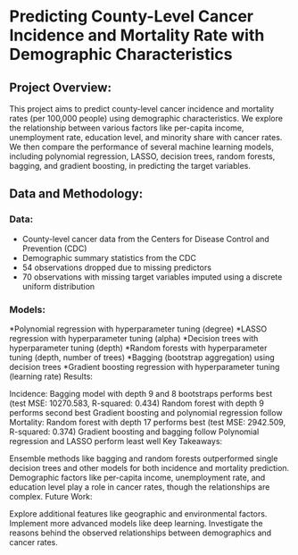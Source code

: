 # Predicting County-Level Cancer Incidence and Mortality Rate with Demographic Characteristics
## Project Overview:

This project aims to predict county-level cancer incidence and mortality rates (per 100,000 people) using demographic characteristics. We explore the relationship between various factors like per-capita income, unemployment rate, education level, and minority share with cancer rates. We then compare the performance of several machine learning models, including polynomial regression, LASSO, decision trees, random forests, bagging, and gradient boosting, in predicting the target variables.

## Data and Methodology:

### Data:
* County-level cancer data from the Centers for Disease Control and Prevention (CDC)
* Demographic summary statistics from the CDC
* 54 observations dropped due to missing predictors
* 70 observations with missing target variables imputed using a discrete uniform distribution
### Models:
*Polynomial regression with hyperparameter tuning (degree)
*LASSO regression with hyperparameter tuning (alpha)
*Decision trees with hyperparameter tuning (depth)
*Random forests with hyperparameter tuning (depth, number of trees)
*Bagging (bootstrap aggregation) using decision trees
*Gradient boosting regression with hyperparameter tuning (learning rate)
Results:

Incidence:
Bagging model with depth 9 and 8 bootstraps performs best (test MSE: 10270.583, R-squared: 0.434)
Random forest with depth 9 performs second best
Gradient boosting and polynomial regression follow
Mortality:
Random forest with depth 17 performs best (test MSE: 2942.509, R-squared: 0.374)
Gradient boosting and bagging follow
Polynomial regression and LASSO perform least well
Key Takeaways:

Ensemble methods like bagging and random forests outperformed single decision trees and other models for both incidence and mortality prediction.
Demographic factors like per-capita income, unemployment rate, and education level play a role in cancer rates, though the relationships are complex.
Future Work:

Explore additional features like geographic and environmental factors.
Implement more advanced models like deep learning.
Investigate the reasons behind the observed relationships between demographics and cancer rates.
